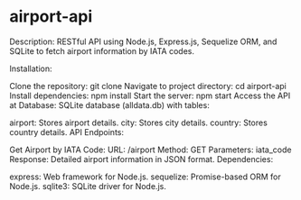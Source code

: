 # airport-api
Description: RESTful API using Node.js, Express.js, Sequelize ORM, and SQLite to fetch airport information by IATA codes.

Installation:

Clone the repository: git clone <repository-url>
Navigate to project directory: cd airport-api
Install dependencies: npm install
Start the server: npm start
Access the API at 
Database: SQLite database (alldata.db) with tables:

airport: Stores airport details.
city: Stores city details.
country: Stores country details.
API Endpoints:

Get Airport by IATA Code:
URL: /airport
Method: GET
Parameters: iata_code
Response: Detailed airport information in JSON format.
Dependencies:

express: Web framework for Node.js.
sequelize: Promise-based ORM for Node.js.
sqlite3: SQLite driver for Node.js.
